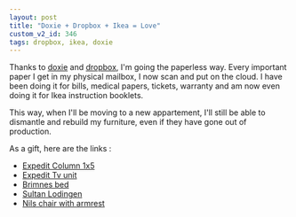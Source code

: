 ```yaml
---
layout: post
title: "Doxie + Dropbox + Ikea = Love"
custom_v2_id: 346
tags: dropbox, ikea, doxie
---
```


Thanks to [doxie](http://getdoxie.com/) and
[dropbox](http://www.dropbox.com/), I'm going the paperless way. Every
important paper I get in my physical mailbox, I now scan and put on the cloud.
I have been doing it for bills, medical papers, tickets, warranty and am now
even doing it for Ikea instruction booklets.

This way, when I'll be moving to a new appartement, I'll still be able to
dismantle and rebuild my furniture, even if they have gone out of production.

As a gift, here are the links :

  * [Expedit Column 1x5](https://www.dropbox.com/s/xdv1u9dk80488ly/Ikea%20-%20Colonne%20Expedit.pdf)
  * [Expedit Tv unit](https://www.dropbox.com/s/x3c6sm31xpbnijf/Ikea%20-%20Meuble%20t%C3%A9l%C3%A9%20Expedit.pdf)
  * [Brimnes bed](https://www.dropbox.com/s/9ja1n497x9h186a/Ikea%20-%20Lit%20Brimnes.pdf)
  * [Sultan Lodingen](https://www.dropbox.com/s/f7l5kw5ox6q45pi/Sommier%20Ikea%20Sultan%20Lodingen%20Booklet.pdf)
  * [Nils chair with armrest](https://www.dropbox.com/s/3agihtb9akad7vm/Ikea%20-%20Fauteuil%20Nils.pdf)